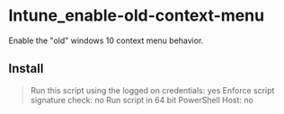# Intune_enable-old-context-menu
Enable the "old" windows 10 context menu behavior.

## Install
> Run this script using the logged on credentials: yes
> Enforce script signature check: no
> Run script in 64 bit PowerShell Host: no